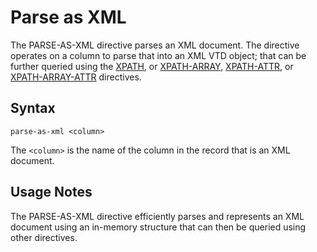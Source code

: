# Parse as XML

The PARSE-AS-XML directive parses an XML document. The directive operates on a column to
parse that into an XML VTD object; that can be further queried using the
[XPATH](xpath.md), or [XPATH-ARRAY](xpath.md), [XPATH-ATTR](xpath-attr.md), or
[XPATH-ARRAY-ATTR](xpath-attr.md) directives.


## Syntax
```
parse-as-xml <column>
```

The `<column>` is the name of the column in the record that is an XML document.


## Usage Notes

The PARSE-AS-XML directive efficiently parses and represents an XML document using an
in-memory structure that can then be queried using other directives.
